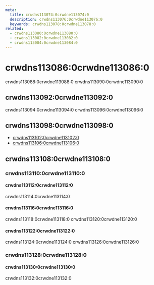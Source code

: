 ```yaml
---
meta:
  title: crwdns113074:0crwdne113074:0
  description: crwdns113076:0crwdne113076:0
  keywords: crwdns113078:0crwdne113078:0
related:
  - crwdns113080:0crwdne113080:0
  - crwdns113082:0crwdne113082:0
  - crwdns113084:0crwdne113084:0
---
```


# crwdns113086:0crwdne113086:0

crwdns113088:0crwdne113088:0 crwdns113090:0crwdne113090:0

<entry-ad />

## crwdns113092:0crwdne113092:0

crwdns113094:0crwdne113094:0 crwdns113096:0crwdne113096:0

<example file="v-radio-group/usage" />

## crwdns113098:0crwdne113098:0

- [crwdns113102:0crwdne113102:0](crwdns113100:0crwdne113100:0)
- [crwdns113106:0crwdne113106:0](crwdns113104:0crwdne113104:0)

## crwdns113108:0crwdne113108:0

### crwdns113110:0crwdne113110:0

#### crwdns113112:0crwdne113112:0

crwdns113114:0crwdne113114:0

<example file="v-radio-group/prop-colors" />

#### crwdns113116:0crwdne113116:0

crwdns113118:0crwdne113118:0 crwdns113120:0crwdne113120:0

<example file="v-radio-group/prop-direction" />

#### crwdns113122:0crwdne113122:0

crwdns113124:0crwdne113124:0 crwdns113126:0crwdne113126:0

<example file="v-radio-group/prop-mandatory" />

### crwdns113128:0crwdne113128:0

#### crwdns113130:0crwdne113130:0

crwdns113132:0crwdne113132:0

<example file="v-radio-group/slot-label" />

<backmatter />
